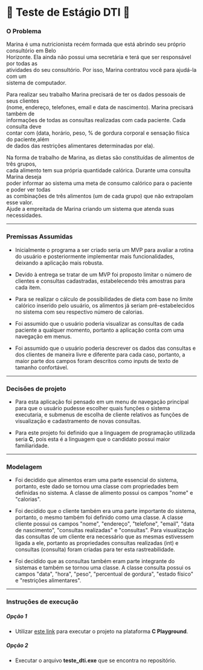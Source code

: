 # :space_invader: Teste de Estágio DTI :space_invader: 

### O Problema
Marina é uma nutricionista recém formada que está abrindo seu próprio consultório em Belo  
Horizonte. Ela ainda não possui uma secretária e terá que ser responsável por todas as  
atividades do seu consultório. Por isso, Marina contratou você para ajudá-la com um  
sistema de computador.  

Para realizar seu trabalho Marina precisará de ter os dados pessoais de seus clientes  
(nome, endereço, telefones, email e data de nascimento). Marina precisará também de  
informações de todas as consultas realizadas com cada paciente. Cada consulta deve  
contar com (data, horário, peso, % de gordura corporal e sensação física do paciente,além  
de dados das restrições alimentares determinadas por ela).  

Na forma de trabalho de Marina, as dietas são constituídas de alimentos de três grupos,  
cada alimento tem sua própria quantidade calórica. Durante uma consulta Marina deseja  
poder informar ao sistema uma meta de consumo calórico para o paciente e poder ver todas  
as combinações de três alimentos (um de cada grupo) que não extrapolam esse valor.  
Ajude a empreitada de Marina criando um sistema que atenda suas necessidades.

---

### Premissas Assumidas
* Inicialmente o programa a ser criado seria um MVP para avaliar a rotina do usuário e posteriormente implementar mais funcionalidades, deixando a aplicação mais robusta.

* Devido à entrega se tratar de um MVP  foi proposto limitar o número de clientes e consultas cadastradas, estabelecendo três amostras para cada item.

* Para se realizar o cálculo de possibilidades de dieta com base no limite calórico inserido pelo usuário, os alimentos  já seriam pré-estabelecidos no sistema com seu respectivo número de calorias.

* Foi assumido que o usuário poderia visualizar as consultas de cada paciente a qualquer momento, portanto a aplicação conta com uma navegação em menus.

* Foi assumido que o usuário poderia descrever os dados das consultas e dos clientes de maneira livre e diferente para cada caso, portanto, a maior parte dos campos foram descritos como inputs de texto de tamanho confortável.

---

### Decisões de projeto
* Para esta aplicação foi pensado em um menu de navegação principal para que o usuário pudesse escolher quais funções o sistema executaria, e submenus de escolha de cliente relativos as funções de visualização e cadastramento de novas consultas.

* Para este projeto foi definido que a linguagem de programação utilizada seria  **C**, pois esta é a linguagem que o candidato possui maior familiaridade.
---
### Modelagem

* Foi decidido que alimentos eram uma parte essencial do sistema, portanto, este dado se tornou uma classe com propriedades bem definidas no sistema. A classe de alimento possui os campos "nome" e "calorias".

* Foi decidido que o cliente também era uma parte importante do sistema, portanto, o mesmo também foi definido como uma classe. A classe cliente possui os campos "nome", "endereço", "telefone", "email", "data de nascimento", "consultas realizadas" e "consultas".
Para visualização das consultas de um cliente era necessário que as mesmas estivessem ligada a ele, portanto as propriedades consultas realizadas (int) e consultas (consulta) foram criadas para ter esta rastreabilidade.

* Foi decidido que as consultas também eram parte integrante do sistemas e também se tornou uma classe. A classe consulta possui os campos "data", "hora", "peso", "percentual de gordura", "estado físico" e "restrições alimentares".
---

### Instruções de execução

##### Opção 1
* Utilizar [este link](https://cplayground.com/?p=koala-bee-butterfly) para executar o projeto na plataforma **C Playground**.
##### Opção 2
* Executar o arquivo **teste_dti.exe** que se encontra no repositório.